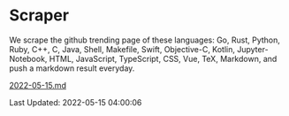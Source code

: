 # Scraper

We scrape the github trending page of these languages: Go, Rust, Python, Ruby, C++, C, Java, Shell, Makefile, Swift, Objective-C, Kotlin, Jupyter-Notebook, HTML, JavaScript, TypeScript, CSS, Vue, TeX, Markdown, and push a markdown result everyday.

[2022-05-15.md](https://github.com/yangwenmai/github-trending-backup/blob/master/2022-05-15.md)

Last Updated: 2022-05-15 04:00:06